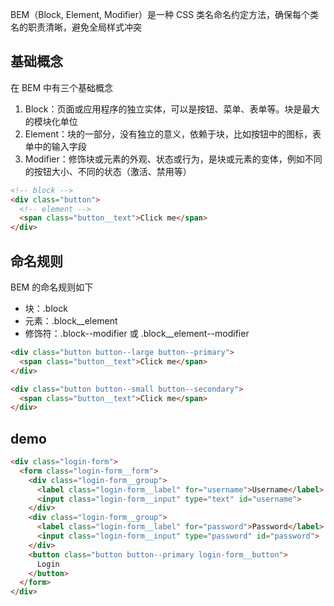 BEM（Block, Element, Modifier）是一种 CSS 类名命名约定方法，确保每个类名的职责清晰，避免全局样式冲突

## 基础概念
在 BEM 中有三个基础概念

1. Block：页面或应用程序的独立实体，可以是按钮、菜单、表单等。块是最大的模块化单位
2. Element：块的一部分，没有独立的意义，依赖于块，比如按钮中的图标，表单中的输入字段
3. Modifier：修饰块或元素的外观、状态或行为，是块或元素的变体，例如不同的按钮大小、不同的状态（激活、禁用等）

```html
<!-- block -->
<div class="button">
  <!-- element -->
  <span class="button__text">Click me</span>
</div>
```

## 命名规则
BEM 的命名规则如下

+ 块：.block
+ 元素：.block__element
+ 修饰符：.block--modifier 或 .block__element--modifier

```html
<div class="button button--large button--primary">
  <span class="button__text">Click me</span>
</div>

<div class="button button--small button--secondary">
  <span class="button__text">Click me</span>
</div>
```

## demo
```html
<div class="login-form">
  <form class="login-form__form">
    <div class="login-form__group">
      <label class="login-form__label" for="username">Username</label>
      <input class="login-form__input" type="text" id="username">
    </div>
    <div class="login-form__group">
      <label class="login-form__label" for="password">Password</label>
      <input class="login-form__input" type="password" id="password">
    </div>
    <button class="button button--primary login-form__button">
      Login
    </button>
  </form>
</div>
```

